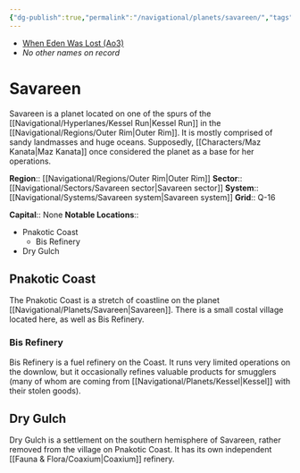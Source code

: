```yaml
---
{"dg-publish":true,"permalink":"/navigational/planets/savareen/","tags":["map","planet","kessel","outerrim","savareens","corellianrun"],"noteIcon":"saber1"}
---
```


- [When Eden Was Lost (Ao3)](https://archiveofourown.org/works/19334440/chapters/45992584)
- *No other names on record*
# Savareen

Savareen is a planet located on one of the spurs of the [[Navigational/Hyperlanes/Kessel Run\|Kessel Run]] in the [[Navigational/Regions/Outer Rim\|Outer Rim]]. It is mostly comprised of sandy landmasses and huge oceans. Supposedly, [[Characters/Maz Kanata\|Maz Kanata]] once considered the planet as a base for her operations. 

**Region**::  [[Navigational/Regions/Outer Rim\|Outer Rim]]
**Sector**::  [[Navigational/Sectors/Savareen sector\|Savareen sector]]
**System**::  [[Navigational/Systems/Savareen system\|Savareen system]]
**Grid**::  Q-16

**Capital**::  None
**Notable Locations**::
- Pnakotic Coast
	- Bis Refinery
- Dry Gulch
## Pnakotic Coast

The Pnakotic Coast is a stretch of coastline on the planet [[Navigational/Planets/Savareen\|Savareen]]. There is a small costal village located here, as well as Bis Refinery. 

### Bis Refinery

Bis Refinery is a fuel refinery on the Coast. It runs very limited operations on the downlow, but it occasionally refines valuable products for smugglers (many of whom are coming from [[Navigational/Planets/Kessel\|Kessel]] with their stolen goods).

## Dry Gulch

Dry Gulch is a settlement on the southern hemisphere of Savareen, rather removed from the village on Pnakotic Coast. It has its own independent [[Fauna & Flora/Coaxium\|Coaxium]] refinery. 
